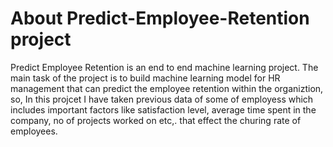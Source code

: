 # About Predict-Employee-Retention project 
Predict Employee Retention is an end to end machine learning project. The main task of the project is to build machine learning model for HR management that can predict the employee retention within the organiztion, so, In this projcet I have taken previous data of some of employess which includes important factors like satisfaction level, average time spent in the company, no of projects worked on etc,. that effect the churing rate of employees. 
